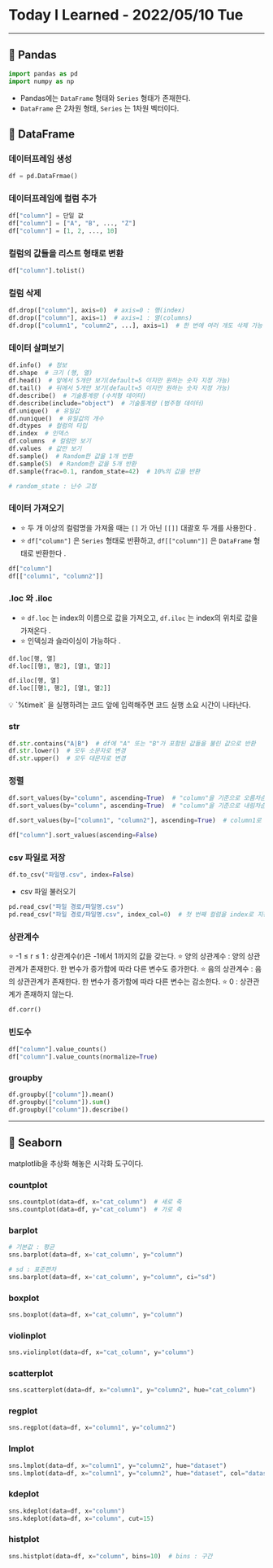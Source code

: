 # Today I Learned - 2022/05/10 Tue
---
## 📌 Pandas
```python
import pandas as pd
import numpy as np
```
- Pandas에는 `DataFrame` 형태와 `Series` 형태가 존재한다.
- `DataFrame` 은 2차원 형태, `Series` 는 1차원 벡터이다.

## 📌 DataFrame
### 데이터프레임 생성
```python
df = pd.DataFrmae()
```

### 데이터프레임에 컬럼 추가
```python
df["column"] = 단일 값
df["column"] = ["A", "B", ..., "Z"]
df["column"] = [1, 2, ..., 10]
```

### 컬럼의 값들을 리스트 형태로 변환
```python
df["column"].tolist()
```

### 컬럼 삭제
```python
df.drop(["column"], axis=0)  # axis=0 : 행(index)
df.drop(["column"], axis=1)  # axis=1 : 열(columns)
df.drop(["column1", "column2", ...], axis=1)  # 한 번에 여러 개도 삭제 가능
```

### 데이터 살펴보기
```python
df.info()  # 정보
df.shape  # 크기 (행, 열)
df.head()  # 앞에서 5개만 보기(default=5 이지만 원하는 숫자 지정 가능)
df.tail()  # 뒤에서 5개만 보기(default=5 이지만 원하는 숫자 지정 가능)
df.describe()  # 기술통계량 (수치형 데이터)
df.describe(include="object")  # 기술통계량 (범주형 데이터)
df.unique()  # 유일값
df.nunique()  # 유일값의 개수
df.dtypes  # 컬럼의 타입
df.index  # 인덱스
df.columns  # 컬럼만 보기
df.values  # 값만 보기
df.sample()  # Random한 값을 1개 반환
df.sample(5)  # Random한 값을 5개 반환
df.sample(frac=0.1, random_state=42)  # 10%의 값을 반환

# random_state : 난수 고정
```

### 데이터 가져오기
- ⭐ 두 개 이상의 컬럼명을 가져올 때는 `[]` 가 아닌 `[[]]` 대괄호 두 개를 사용한다 .
- ⭐ `df["column"]` 은 `Series` 형태로 반환하고, `df[["column"]]` 은 `DataFrame` 형태로 반환한다 .

```python
df["column"]
df[["column1", "column2"]]
```

### .loc 와 .iloc
- ⭐ `df.loc` 는 index의 이름으로 값을 가져오고, `df.iloc` 는 index의 위치로 값을 가져온다 .
- ⭐ 인덱싱과 슬라이싱이 가능하다 .

```python
df.loc[행, 열]
df.loc[[행1, 행2], [열1, 열2]]

df.iloc[행, 열]
df.loc[[행1, 행2], [열1, 열2]]
```

<aside>
💡 `%timeit` 을 실행하려는 코드 앞에 입력해주면 코드 실행 소요 시간이 나타난다.

</aside>

### str
```python
df.str.contains("A|B")  # df에 "A" 또는 "B"가 포함된 값들을 불린 값으로 반환
df.str.lower()  # 모두 소문자로 변경
df.str.upper()  # 모두 대문자로 변경
```

### 정렬
```python
df.sort_values(by="column", ascending=True)  # "column"을 기준으로 오름차순 정렬
df.sort_values(by="column", ascending=True)  # "column"을 기준으로 내림차순 정렬

df.sort_values(by=["column1", "column2"], ascending=True)  # column1로 정렬 후 column2 로 정렬

df["column"].sort_values(ascending=False)
```

### csv 파일로 저장
```python
df.to_csv("파일명.csv", index=False)
```

- csv 파일 불러오기
```python
pd.read_csv("파일 경로/파일명.csv")
pd.read_csv("파일 경로/파일명.csv", index_col=0)  # 첫 번째 컬럼을 index로 지정
```

### 상관계수
<aside>
⭐ -1 ≤ r ≤ 1  : 상관계수(r)은 -1에서 1까지의 값을 갖는다.
⭐ 양의 상관계수 : 양의 상관관계가 존재한다. 한 변수가 증가함에 따라 다른 변수도 증가한다.
⭐ 음의 상관계수 : 음의 상관관계가 존재한다. 한 변수가 증가함에 따라 다른 변수는 감소한다.
⭐ 0 : 상관관계가 존재하지 않는다.
</aside>

```python
df.corr()
```

### 빈도수
```python
df["column"].value_counts()
df["column"].value_counts(normalize=True)
```

### groupby
```python
df.groupby(["column"]).mean()
df.groupby(["column"]).sum()
df.groupby(["column"]).describe()
```
---
## 📌 Seaborn
matplotlib을 추상화 해놓은 시각화 도구이다.

### countplot
```python
sns.countplot(data=df, x="cat_column")  # 세로 축
sns.countplot(data=df, y="cat_column")  # 가로 축
```

### barplot
```python
# 기본값 : 평균
sns.barplot(data=df, x='cat_column', y="column")

# sd : 표준편차
sns.barplot(data=df, x='cat_column', y="column", ci="sd")
```

### boxplot
```python
sns.boxplot(data=df, x="cat_column", y="column")
```

### violinplot
```python
sns.violinplot(data=df, x="cat_column", y="column")
```

### scatterplot
```python
sns.scatterplot(data=df, x="column1", y="column2", hue="cat_column")
```

### regplot
```python
sns.regplot(data=df, x="column1", y="column2")
```

### lmplot
```python
sns.lmplot(data=df, x="column1", y="column2", hue="dataset")
sns.lmplot(data=df, x="column1", y="column2", hue="dataset", col="dataset", col_wrap=2, ci=None)
```

### kdeplot
```python
sns.kdeplot(data=df, x="column")
sns.kdeplot(data=df, x="column", cut=15)
```

### histplot
```python
sns.histplot(data=df, x="column", bins=10)  # bins : 구간
```

